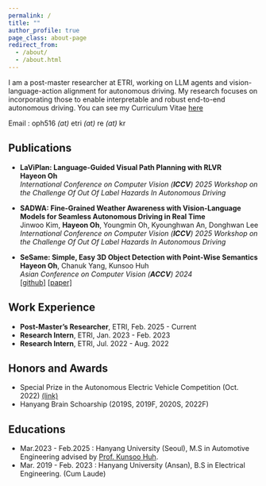 ```yaml
---
permalink: /
title: ""
author_profile: true
page_class: about-page
redirect_from: 
  - /about/
  - /about.html
---
```

I am a post-master researcher at ETRI, working on LLM agents and vision-language-action alignment for autonomous driving. My research focuses on incorporating those to enable interpretable and robust end-to-end autonomous driving. You can see my Curriculum Vitae [here](../assets/curriculum_vitae_HayeonOh.pdf) 

Email : oph516 *(at)* etri *(at)* re *(at)* kr

## Publications

- **LaViPlan: Language-Guided Visual Path Planning with RLVR**  
  **Hayeon Oh**  
  *International Conference on Computer Vision (**ICCV**) 2025 Workshop on the Challenge Of Out Of Label Hazards In Autonomous Driving*

- **SADWA: Fine-Grained Weather Awareness with Vision-Language Models for Seamless Autonomous Driving in Real Time**  
  Jinwoo Kim, **Hayeon Oh**, Youngmin Oh, Kyounghwan An, Donghwan Lee  
  *International Conference on Computer Vision (**ICCV**) 2025 Workshop on the Challenge Of Out Of Label Hazards In Autonomous Driving*

- **SeSame: Simple, Easy 3D Object Detection with Point-Wise Semantics**  
  **Hayeon Oh**, Chanuk Yang, Kunsoo Huh  
  *Asian Conference on Computer Vision (**ACCV**) 2024*  
  [[github]](https://github.com/OPhD-hahao/SeSame) [[paper]](https://openaccess.thecvf.com/content/ACCV2024/html/O_SeSame_Simple_Easy_3D_Object_Detection_with_Point-Wise_Semantics_ACCV_2024_paper.html)
## Work Experience

- **Post-Master’s Researcher**, ETRI, Feb. 2025 - Current
- **Research Intern**, ETRI, Jan. 2023 - Feb. 2023
- **Research Intern**, ETRI, Jul. 2022 - Aug. 2022

## Honors and Awards

- Special Prize in the Autonomous Electric Vehicle Competition (Oct. 2022) [(link)](https://www.motorgraph.com/news/articleView.html?idxno=30990)
- Hanyang Brain Schoarship (2019S, 2019F, 2020S, 2022F)

## Educations

- Mar.2023 - Feb.2025 : Hanyang University (Seoul), M.S in Automotive Engineering advised by [Prof. Kunsoo Huh](https://archi.hanyang.ac.kr/src/lab_mmc.php).
- Mar. 2019 - Feb. 2023 : Hanyang University (Ansan), B.S in Electrical Engineering. (Cum Laude)

<!-- Trigger rebuild -->
